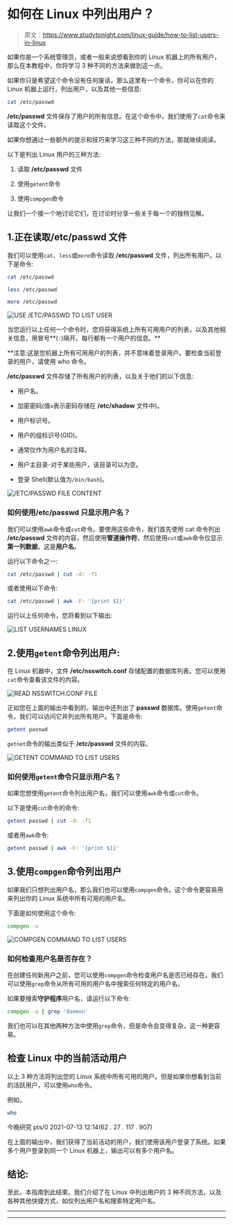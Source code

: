 # 如何在 Linux 中列出用户？

> 原文：<https://www.studytonight.com/linux-guide/how-to-list-users-in-linux>

如果你是一个系统管理员，或者一般来说想看到你的 Linux 机器上的所有用户，那么在本教程中，你将学习 3 种不同的方法来做到这一点。

如果你只是希望这个命令没有任何废话，那么这里有一个命令，你可以在你的 Linux 机器上运行，列出用户，以及其他一些信息:

```sh
cat /etc/passwd
```

**/etc/passwd** 文件保存了用户的所有信息。在这个命令中，我们使用了`cat`命令来读取这个文件。

如果你想通过一些额外的提示和技巧来学习这三种不同的方法，那就继续阅读。

以下是列出 Linux 用户的三种方法:

1.  读取 **/etc/passwd** 文件

2.  使用`getent`命令

3.  使用`compgen`命令

让我们一个接一个地讨论它们，在讨论时分享一些关于每一个的独特见解。

## 1.正在读取/etc/passwd 文件

我们可以使用`cat`、`less`或`more`命令读取 **/etc/passwd** 文件，列出所有用户。以下是命令:

```sh
cat /etc/passwd

less /etc/passwd

more /etc/passwd 
```

![USE /ETC/PASSWD TO LIST USER](img/4598b748436aac67e6f09ba3f43420e3.png)

当您运行以上任何一个命令时，您将获得系统上所有可用用户的列表，以及其他相关信息，用冒号**(`:`)隔开。每行都有一个用户的信息。**

 **注意:这是您机器上所有可用用户的列表，并不意味着登录用户。要检查当前登录的用户，请使用 who 命令。

**/etc/passwd** 文件存储了所有用户的列表，以及关于他们的以下信息:

*   用户名。

*   加密密码(值`x`表示密码存储在 **/etc/shadow** 文件中)。

*   用户标识号。

*   用户的组标识号(GID)。

*   通常仅作为用户名的注释。

*   用户主目录-对于某些用户，该目录可以为空。

*   登录 Shell(默认值为`/bin/bash`)。

![/ETC/PASSWD FILE CONTENT](img/4fe813525291c6da471c14664b751410.png)

### 如何使用/etc/passwd 只显示用户名？

我们可以使用`awk`命令或`cut`命令。要使用这些命令，我们首先使用 cat 命令列出 **/etc/passwd** 文件的内容，然后使用**管道操作符**，然后使用`cut`或`awk`命令仅显示**第一列数据**，这是**用户名**。

运行以下命令之一:

```sh
cat /etc/passwd | cut -d: -f1
```

或者使用以下命令:

```sh
cat /etc/passwd | awk -F: '{print $1}'
```

运行以上任何命令，您将看到以下输出:

![LIST USERNAMES LINUX](img/d5f1ab0555b52ec67b7bf71ac81d1d16.png)

## 2.使用`getent`命令列出用户:

在 Linux 机器中，文件 **/etc/nsswitch.conf** 存储配置的数据库列表。您可以使用`cat`命令查看该文件的内容。

![READ NSSWITCH.CONF FILE](img/1c9a765036e397320bfc4e5b53ef1f0b.png)

正如您在上面的输出中看到的，输出中还列出了 **passwd** 数据库。使用`getent`命令，我们可以访问它并列出所有用户。下面是命令:

```sh
getent passwd
```

`getnet`命令的输出类似于 **/etc/passwd** 文件的内容。

![GETENT COMMAND TO LIST USERS](img/76db9ba8ac76bd915932358362596233.png)

### 如何使用`getent`命令只显示用户名？

如果您想使用`getent`命令列出用户名，我们可以使用`awk`命令或`cut`命令。

以下是使用`cut`命令的命令:

```sh
getent passwd | cut -d: -f1
```

或者用`awk`命令:

```sh
getent passwd | awk -F: '{print $1}'
```

## 3.使用`compgen`命令列出用户

如果我们只想列出用户名，那么我们也可以使用`compgen`命令。这个命令更容易用来列出你的 Linux 系统中所有可用的用户名。

下面是如何使用这个命令:

```sh
compgen -u
```

![COMPGEN COMMAND TO LIST USERS](img/1ee13de873e74d3d1e47bc75069a34ea.png)

### 如何检查用户名是否存在？

在创建任何新用户之前，您可以使用`compgen`命令检查用户名是否已经存在。我们可以使用`grep`命令从所有可用的用户名中搜索任何特定的用户名。

如果要搜索**守护程序**用户名，请运行以下命令:

```sh
compgen -u | grep 'daemon'
```

我们也可以在其他两种方法中使用`grep`命令，但是命令会变得复杂，这一种更容易。

## 检查 Linux 中的当前活动用户

以上 3 种方法将列出您的 Linux 系统中所有可用的用户。但是如果你想看到当前的活跃用户，可以使用`who`命令。

例如，

```sh
who
```

今晚研究 pts/0 2021-07-13 12:14(62 . 27 . 117 . 907)

在上面的输出中，我们获得了当前活动的用户，我们使用该用户登录了系统。如果多个用户登录到同一个 Linux 机器上，输出可以有多个用户名。

## 结论:

至此，本指南到此结束。我们介绍了在 Linux 中列出用户的 3 种不同方法，以及各种其他快捷方式，如仅列出用户名和搜索特定用户名。

* * *

* * ***